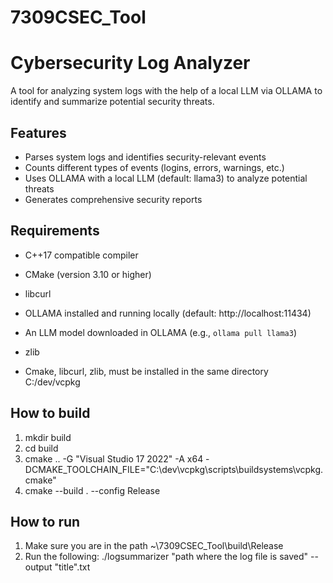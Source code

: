 # 7309CSEC_Tool
# Cybersecurity Log Analyzer

A tool for analyzing system logs with the help of a local LLM via OLLAMA to identify and summarize potential security threats.

## Features

- Parses system logs and identifies security-relevant events
- Counts different types of events (logins, errors, warnings, etc.)
- Uses OLLAMA with a local LLM (default: llama3) to analyze potential threats
- Generates comprehensive security reports

## Requirements

- C++17 compatible compiler
- CMake (version 3.10 or higher)
- libcurl
- OLLAMA installed and running locally (default: http://localhost:11434)
- An LLM model downloaded in OLLAMA (e.g., `ollama pull llama3`)
- zlib

- Cmake, libcurl, zlib, must be installed in the same directory C:/dev/vcpkg

## How to build
1. mkdir build
2. cd build
3. cmake .. -G "Visual Studio 17 2022" -A x64 -DCMAKE_TOOLCHAIN_FILE="C:\dev\vcpkg\scripts\buildsystems\vcpkg.cmake"
4. cmake --build . --config Release

## How to run
1. Make sure you are in the path ~\7309CSEC_Tool\build\Release
2. Run the following: ./logsummarizer "path where the log file is saved" --output "title".txt